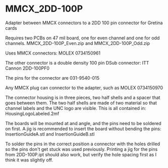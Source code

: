 # MMCX_2DD-100P
Adapter between MMCX connectors to a 2DD 100 pin connector for Gretina cards

Requires two PCBs on 47 mil board, one for even channel and one for odd channels.
MMCX_2DD-100P_Even.zip and MMCX_2DD-100P_Odd.zip

Uses MMCX connectors: MOLEX 0734150961

The other connector is a double density 100 pin DSub connector: ITT Cannon 2DD-100PF0

The pins for the connector are 031-9540-015

Any MMCX plug can connector to the adapter, such as MOLEX 0734150970

The connector housing is in three pieces, two half shells and a spacer that goes between them. 
The two half shells are made of two material so that channel labels and the UNC logo are visible. This is all contained in: HousingLogoLabeled.2mf

The boards will be mounted at and angle, and the pins need to be soldered on first. A jig is recommended to insert the board without bending the pins:
InsertionGuideA.stl and InsertionGuideB.stl

To solder the pins in the correct position a connector with the holes drilled so the pins don't get stuck was used previously. Printing a jig for the pins from 2DD-100P.ipt should also work, but verify the hole spacing first as I think it was slightly off.
